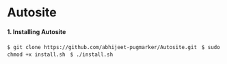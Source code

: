 # Autosite
<div>
<h4>1. Installing Autosite</h4>
  <code>$ git clone https://github.com/abhijeet-pugmarker/Autosite.git </code>
  <code>$ sudo chmod +x install.sh </code>
  <code>$ ./install.sh </code>
</div>

